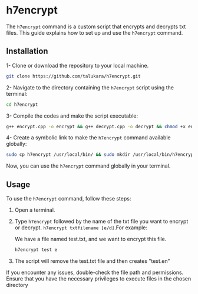 # h7encrypt

The `h7encrypt` command is a custom script that encrypts and decrypts txt files. This guide explains how to set up and use the `h7encrypt` command.

## Installation

1- Clone or download the repository to your local machine.

```bash
git clone https://github.com/talukara/h7encrypt.git
```

2- Navigate to the directory containing the `h7encrypt` script using the terminal:

```bash
cd h7encrypt
```

3- Compile the codes and make the script executable:

```bash
g++ encrypt.cpp -o encrypt && g++ decrypt.cpp -o decrypt && chmod +x encrypt && chmod +x decrypt
```

4- Create a symbolic link to make the `h7encrypt` command available globally:

```bash
sudo cp h7encrypt /usr/local/bin/ && sudo mkdir /usr/local/bin/h7encrypt-files && sudo cp decrypt encrypt /usr/local/bin/h7encrypt-files
```

Now, you can use the `h7encrypt` command globally in your terminal.

## Usage

To use the `h7encrypt` command, follow these steps:

1. Open a terminal.
2. Type `h7encrypt` followed by the name of the txt file you want to encrypt or decrypt. ```h7encrypt txtfilename [e/d]```.For example:

   We have a file named test.txt, and we want to encrypt this file.

   ```bash
   h7encrypt test e
   ```
3. The script will remove the test.txt file and then creates "test.en"

If you encounter any issues, double-check the file path and permissions.
Ensure that you have the necessary privileges to execute files in the chosen directory
